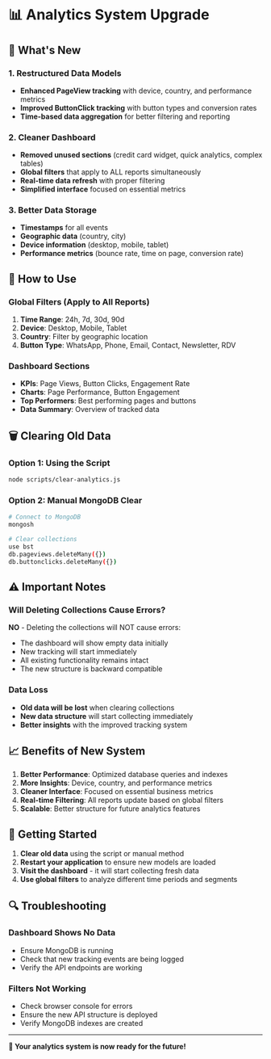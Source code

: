 # 📊 Analytics System Upgrade

## 🚀 What's New

### **1. Restructured Data Models**
- **Enhanced PageView tracking** with device, country, and performance metrics
- **Improved ButtonClick tracking** with button types and conversion rates
- **Time-based data aggregation** for better filtering and reporting

### **2. Cleaner Dashboard**
- **Removed unused sections** (credit card widget, quick analytics, complex tables)
- **Global filters** that apply to ALL reports simultaneously
- **Real-time data refresh** with proper filtering
- **Simplified interface** focused on essential metrics

### **3. Better Data Storage**
- **Timestamps** for all events
- **Geographic data** (country, city)
- **Device information** (desktop, mobile, tablet)
- **Performance metrics** (bounce rate, time on page, conversion rate)

## 🔧 How to Use

### **Global Filters (Apply to All Reports)**
1. **Time Range**: 24h, 7d, 30d, 90d
2. **Device**: Desktop, Mobile, Tablet
3. **Country**: Filter by geographic location
4. **Button Type**: WhatsApp, Phone, Email, Contact, Newsletter, RDV

### **Dashboard Sections**
- **KPIs**: Page Views, Button Clicks, Engagement Rate
- **Charts**: Page Performance, Button Engagement
- **Top Performers**: Best performing pages and buttons
- **Data Summary**: Overview of tracked data

## 🗑️ Clearing Old Data

### **Option 1: Using the Script**
```bash
node scripts/clear-analytics.js
```

### **Option 2: Manual MongoDB Clear**
```bash
# Connect to MongoDB
mongosh

# Clear collections
use bst
db.pageviews.deleteMany({})
db.buttonclicks.deleteMany({})
```

## ⚠️ Important Notes

### **Will Deleting Collections Cause Errors?**
**NO** - Deleting the collections will NOT cause errors:
- The dashboard will show empty data initially
- New tracking will start immediately
- All existing functionality remains intact
- The new structure is backward compatible

### **Data Loss**
- **Old data will be lost** when clearing collections
- **New data structure** will start collecting immediately
- **Better insights** with the improved tracking system

## 📈 Benefits of New System

1. **Better Performance**: Optimized database queries and indexes
2. **More Insights**: Device, country, and performance metrics
3. **Cleaner Interface**: Focused on essential business metrics
4. **Real-time Filtering**: All reports update based on global filters
5. **Scalable**: Better structure for future analytics features

## 🚀 Getting Started

1. **Clear old data** using the script or manual method
2. **Restart your application** to ensure new models are loaded
3. **Visit the dashboard** - it will start collecting fresh data
4. **Use global filters** to analyze different time periods and segments

## 🔍 Troubleshooting

### **Dashboard Shows No Data**
- Ensure MongoDB is running
- Check that new tracking events are being logged
- Verify the API endpoints are working

### **Filters Not Working**
- Check browser console for errors
- Ensure the new API structure is deployed
- Verify MongoDB indexes are created

---

**🎉 Your analytics system is now ready for the future!**
